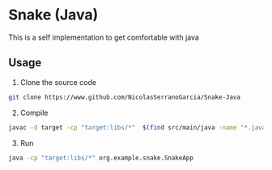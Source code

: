 # Snake (Java)

This is a self implementation to get comfortable with java

## Usage

1. Clone the source code

```bash
git clone https://www.github.com/NicolasSerranoGarcia/Snake-Java
```

2. Compile

```bash
javac -d target -cp "target:libs/*"  $(find src/main/java -name "*.java")
```

3. Run

```bash
java -cp "target:libs/*" org.example.snake.SnakeApp
```